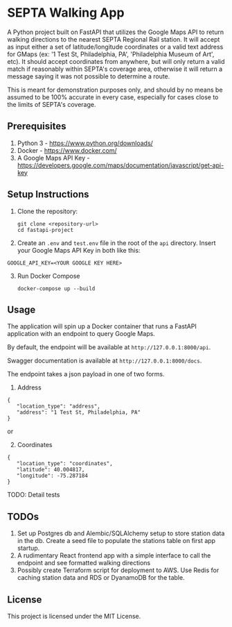 # SEPTA Walking App

A Python project built on FastAPI that utilizes the Google Maps API to return walking directions to the nearest SEPTA Regional Rail station. It will accept as input either a set of latitude/longitude coordinates or a valid text address for GMaps (ex: '1 Test St, Philadelphia, PA', 'Philadelphia Museum of Art', etc). It should accept coordinates from anywhere, but will only return a valid match if reasonably within SEPTA's coverage area, otherwise it will return a message saying it was not possible to determine a route.

This is meant for demonstration purposes only, and should by no means be assumed to be 100% accurate in every case, especially for cases close to the limits of SEPTA's coverage.

## Prerequisites

1. Python 3 - <https://www.python.org/downloads/>
2. Docker - <https://www.docker.com/>
3. A Google Maps API Key - <https://developers.google.com/maps/documentation/javascript/get-api-key>


## Setup Instructions

1. Clone the repository:
   ```
   git clone <repository-url>
   cd fastapi-project
   ```

2. Create an `.env` and `test.env` file in the root of the `api` directory. Insert your Google Maps API Key in both like this:
```
GOOGLE_API_KEY=<YOUR GOOGLE KEY HERE>
```

3. Run Docker Compose
   ```
   docker-compose up --build
   ```

## Usage

The application will spin up a Docker container that runs a FastAPI application with an
endpoint to query Google Maps.

By default, the endpoint will be available at `http://127.0.0.1:8000/api`.

Swagger documentation is available at `http://127.0.0.1:8000/docs`.

The endpoint takes a json payload in one of two forms.

1. Address

```
{
   "location_type": "address",
   "address": "1 Test St, Philadelphia, PA"
}
```

or

2. Coordinates

```
{
   "location_type": "coordinates",
   "latitude": 40.004817,
   "longitude": -75.287184
}
```

TODO: Detail tests

## TODOs

1. Set up Postgres db and Alembic/SQLAlchemy setup to store station data in the db. Create a seed file to populate the stations table on first app startup.
2. A rudimentary React frontend app with a simple interface to call the endpoint and see formatted walking directions
3. Possibly create Terraform script for deployment to AWS. Use Redis for caching station data and RDS or DyanamoDB for the table.

## License

This project is licensed under the MIT License.